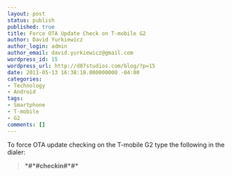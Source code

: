 ```yaml
---
layout: post
status: publish
published: true
title: Force OTA Update Check on T-mobile G2
author: David Yurkiewicz
author_login: admin
author_email: david.yurkiewicz@gmail.com
wordpress_id: 15
wordpress_url: http://d87studios.com/blog/?p=15
date: 2011-05-13 16:38:18.000000000 -04:00
categories:
- Technology
- Android
tags:
- Smartphone
- T-mobile
- G2
comments: []
---
```

To force OTA update checking on the T-mobile G2 type the following in the dialer:
<blockquote><strong>*#*#checkin#*#*</strong></blockquote>
